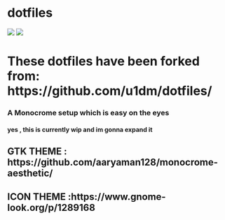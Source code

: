 # dotfiles

<img src='https://media.discordapp.net/attachments/1056534943297196094/1173564492672675860/image.png?ex=65646a1a&is=6551f51a&hm=ac662222e748d6c049c59b96afb304e40f4b138cec44b7987160be640d77af49&=&width=1065&height=599'></img>
<img src='https://media.discordapp.net/attachments/1056534943297196094/1173564530626936852/image.png?ex=65646a23&is=6551f523&hm=b5971672f8d1feccb7a69c53efeb523f7d4b1faa2d3f540ef8c3ce310bf7850b&=&width=1065&height=599'></img>
<h1>These dotfiles have been forked from: https://github.com/u1dm/dotfiles/</h1>

<h3>A Monocrome setup which is easy on the eyes</h3>

<h4>yes , this is currently wip and im gonna expand it </h4>

<h2>GTK THEME : https://github.com/aaryaman128/monocrome-aesthetic/</h2>
<h2>ICON THEME :https://www.gnome-look.org/p/1289168</h2>
